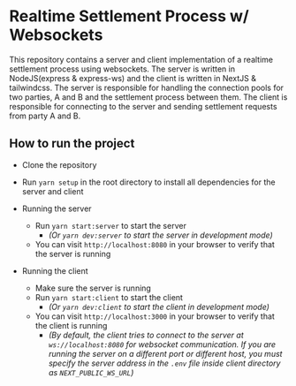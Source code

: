 # Realtime Settlement Process w/ Websockets

This repository contains a server and client implementation of a realtime settlement process using websockets. 
The server is written in NodeJS(express & express-ws) and the client is written in NextJS & tailwindcss. 
The server is responsible for handling the connection pools for two parties, A and B and the settlement process between them.
The client is responsible for connecting to the server and sending settlement requests from party A and B.

## How to run the project

- Clone the repository
- Run `yarn setup` in the root directory to install all dependencies for the server and client

- Running the server
  - Run `yarn start:server` to start the server 
    - *(Or `yarn dev:server` to start the server in development mode)*
  - You can visit `http://localhost:8080` in your browser to verify that the server is running

- Running the client
  - Make sure the server is running
  - Run `yarn start:client` to start the client 
    - *(Or `yarn dev:client` to start the client in development mode)*
  - You can visit `http://localhost:3000` in your browser to verify that the client is running
    - *(By default, the client tries to connect to the server at `ws://localhost:8080` for websocket communication. If you are running the server on a different port or different host, you must specify the server address in the `.env` file inside client directory as `NEXT_PUBLIC_WS_URL`)*
